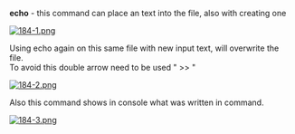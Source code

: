 


  
**echo** - this command can place an text into the file, also with creating one  
  
[![184-1.png](184-1.png)](image)  
  
Using echo again on this same file with new input text, will overwrite the file.  
To avoid this double arrow need to be used " >> "  
  
[![184-2.png](184-2.png)](image)  
  
Also this command shows in console what was written in command.   
  
[![184-3.png](184-3.png)](image.png)